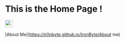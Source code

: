 # This is the Home Page ! 



[<img src="https://s18955.pcdn.co/wp-content/uploads/2018/02/github.png" width="25"/>](https://github.com/IR0NBYTE)

[About Me](https://ir0nbyte.github.io/IronByte/About me)




